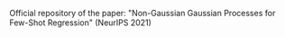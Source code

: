 Official repository of the paper: "Non-Gaussian Gaussian Processes for Few-Shot Regression" (NeurIPS 2021)
